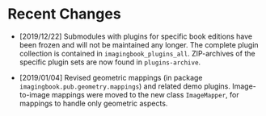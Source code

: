 # Recent Changes

* [2019/12/22] Submodules with plugins for specific book editions have been frozen and
will not be maintained any longer. The complete plugin collection is contained in
``imagingbook_plugins_all``. ZIP-archives of the specific plugin sets are now found in
``plugins-archive``.

* [2019/01/04] Revised geometric mappings (in package ``imagingbook.pub.geometry.mappings``) and related demo plugins. Image-to-image mappings were moved to the new class ``ImageMapper``, for mappings to handle only geometric aspects.
